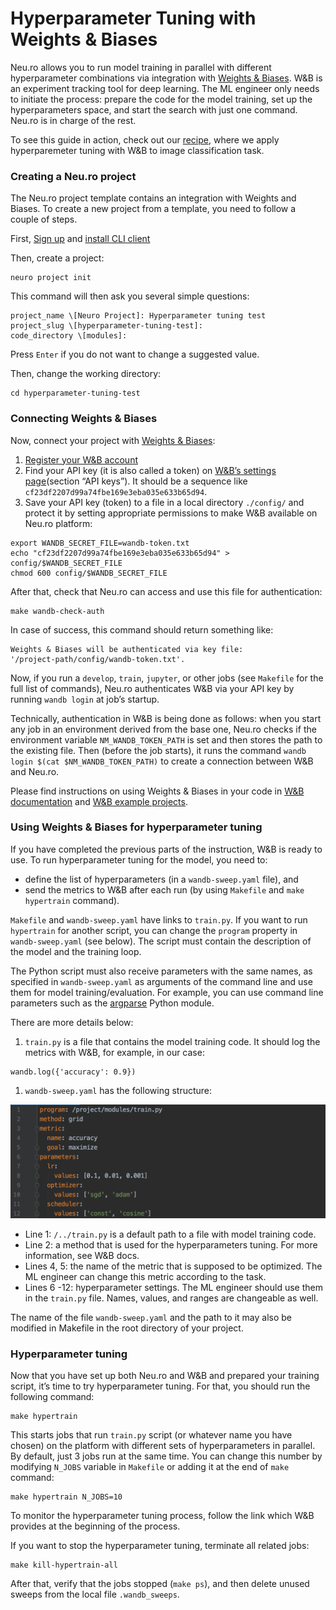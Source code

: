 # Hyperparameter Tuning with Weights & Biases

Neu.ro allows you to run model training in parallel with different hyperparameter combinations via integration with [Weights & Biases](https://www.wandb.com/). W&B is an experiment tracking tool for deep learning. The ML engineer only needs to initiate the process: prepare the code for the model training, set up the hyperparameters space, and start the search with just one command. Neu.ro is in charge of the rest.

To see this guide in action, check out our [recipe](https://github.com/neuromation/ml-recipe-hyperparam-wandb), where we apply hyperparemeter tuning with W&B to image classification task.

### Creating a Neu.ro project

The Neu.ro project template contains an integration with Weights and Biases. To create a new project from a template, you need to follow a couple of steps. 

First, [Sign up](https://neu.ro/) and [install CLI client](https://docs.neu.ro/getting-started#installing-cli)

Then, create a project:

```text
neuro project init
```

This command will then ask you several simple questions:

```text
project_name \[Neuro Project]: Hyperparameter tuning test
project_slug \[hyperparameter-tuning-test]:
code_directory \[modules]:
```

Press `Enter` if you do not want to change a suggested value.

Then, change the working directory:

```text
cd hyperparameter-tuning-test
```

### Connecting Weights & Biases

Now, connect your project with [Weights & Biases](https://www.wandb.com/):

1. [Register your W&B account](https://app.wandb.ai/login?signup=true)
2. Find your API key \(it is also called a token\) on [W&B’s settings page](https://app.wandb.ai/settings)\(section “API keys”\). It should be a sequence like `cf23df2207d99a74fbe169e3eba035e633b65d94`.
3. Save your API key \(token\) to a file in a local directory `./config/` and protect it by setting appropriate permissions to make W&B available on Neu.ro platform:

```text
export WANDB_SECRET_FILE=wandb-token.txt
echo "cf23df2207d99a74fbe169e3eba035e633b65d94" > config/$WANDB_SECRET_FILE
chmod 600 config/$WANDB_SECRET_FILE
```

After that, check that Neu.ro can access and use this file for authentication:

```text
make wandb-check-auth
```

In case of success, this command should return something like:

```text
Weights & Biases will be authenticated via key file:
'/project-path/config/wandb-token.txt'.
```

Now, if you run a `develop`, `train`, `jupyter`, or other jobs \(see `Makefile` for the full list of commands\), Neu.ro authenticates W&B via your API key by running `wandb login` at job’s startup.

Technically, authentication in W&B is being done as follows: when you start any job in an environment derived from the base one, Neu.ro checks if the environment variable `NM_WANDB_TOKEN_PATH` is set and then stores the path to the existing file. Then \(before the job starts\), it runs the command `wandb login $(cat $NM_WANDB_TOKEN_PATH)` to create a connection between W&B and Neu.ro.

Please find instructions on using Weights & Biases in your code in [W&B documentation](https://docs.wandb.com/library/api/examples) and [W&B example projects](https://github.com/wandb/examples).

### Using Weights & Biases for hyperparameter tuning

If you have completed the previous parts of the instruction, W&B is ready to use. To run hyperparameter tuning for the model, you need to:

* define the list of hyperparameters \(in a `wandb-sweep.yaml` file\), and
* send the metrics to W&B after each run \(by using `Makefile` and `make hypertrain` command\).

`Makefile` and `wandb-sweep.yaml` have links to `train.py`. If you want to run `hypertrain` for another script, you can change the `program` property in `wandb-sweep.yaml` \(see below\). The script must contain the description of the model and the training loop.

The Python script must also receive parameters with the same names, as specified in `wandb-sweep.yaml` as arguments of the command line and use them for model training/evaluation. For example, you can use command line parameters such as the [argparse](https://docs.python.org/3/library/argparse.html) Python module.

There are more details below:

1. `train.py` is a file that contains the model training code. It should log the metrics with W&B, for example, in our case:

```text
wandb.log({'accuracy': 0.9})
```

1. `wandb-sweep.yaml` has the following structure:

![wandb-sweep.yaml example](../../.gitbook/assets/wandb-yaml.png)

* Line 1: `/../train.py` is a default path to a file with model training code.
* Line 2: a method that is used for the hyperparameters tuning. For more information, see W&B docs.
* Lines 4, 5: the name of the metric that is supposed to be optimized. The ML engineer can change this metric according to the task.
* Lines 6 -12: hyperparameter settings. The ML engineer should use them in the `train.py` file. Names, values, and ranges are changeable as well.

The name of the file `wandb-sweep.yaml` and the path to it may also be modified in Makefile in the root directory of your project.

### Hyperparameter tuning

Now that you have set up both Neu.ro and W&B and prepared your training script, it’s time to try hyperparameter tuning. For that, you should run the following command:

```text
make hypertrain
```

This starts jobs that run `train.py` script \(or whatever name you have chosen\) on the platform with different sets of hyperparameters in parallel. By default, just 3 jobs run at the same time. You can change this number by modifying `N_JOBS` variable in `Makefile` or adding it at the end of `make` command:

```text
make hypertrain N_JOBS=10
```

To monitor the hyperparameter tuning process, follow the link which W&B provides at the beginning of the process.

If you want to stop the hyperparameter tuning, terminate all related jobs:

```text
make kill-hypertrain-all
```

After that, verify that the jobs stopped \(`make ps`\), and then delete unused sweeps from the local file `.wandb_sweeps`.

